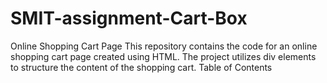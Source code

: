 # SMIT-assignment-Cart-Box
Online Shopping Cart Page This repository contains the code for an online shopping cart page created using HTML. The project utilizes div elements to structure the content of the shopping cart.  Table of Contents
